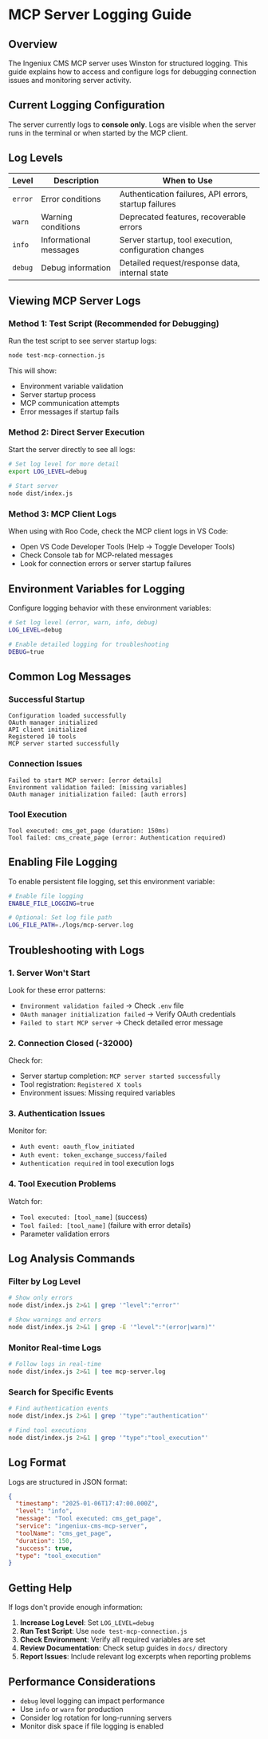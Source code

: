 # MCP Server Logging Guide

## Overview

The Ingeniux CMS MCP server uses Winston for structured logging. This guide explains how to access and configure logs for debugging connection issues and monitoring server activity.

## Current Logging Configuration

The server currently logs to **console only**. Logs are visible when the server runs in the terminal or when started by the MCP client.

## Log Levels

| Level | Description | When to Use |
|-------|-------------|-------------|
| `error` | Error conditions | Authentication failures, API errors, startup failures |
| `warn` | Warning conditions | Deprecated features, recoverable errors |
| `info` | Informational messages | Server startup, tool execution, configuration changes |
| `debug` | Debug information | Detailed request/response data, internal state |

## Viewing MCP Server Logs

### Method 1: Test Script (Recommended for Debugging)

Run the test script to see server startup logs:

```bash
node test-mcp-connection.js
```

This will show:
- Environment variable validation
- Server startup process
- MCP communication attempts
- Error messages if startup fails

### Method 2: Direct Server Execution

Start the server directly to see all logs:

```bash
# Set log level for more detail
export LOG_LEVEL=debug

# Start server
node dist/index.js
```

### Method 3: MCP Client Logs

When using with Roo Code, check the MCP client logs in VS Code:
- Open VS Code Developer Tools (Help → Toggle Developer Tools)
- Check Console tab for MCP-related messages
- Look for connection errors or server startup failures

## Environment Variables for Logging

Configure logging behavior with these environment variables:

```bash
# Set log level (error, warn, info, debug)
LOG_LEVEL=debug

# Enable detailed logging for troubleshooting
DEBUG=true
```

## Common Log Messages

### Successful Startup
```
Configuration loaded successfully
OAuth manager initialized
API client initialized
Registered 10 tools
MCP server started successfully
```

### Connection Issues
```
Failed to start MCP server: [error details]
Environment validation failed: [missing variables]
OAuth manager initialization failed: [auth errors]
```

### Tool Execution
```
Tool executed: cms_get_page (duration: 150ms)
Tool failed: cms_create_page (error: Authentication required)
```

## Enabling File Logging

To enable persistent file logging, set this environment variable:

```bash
# Enable file logging
ENABLE_FILE_LOGGING=true

# Optional: Set log file path
LOG_FILE_PATH=./logs/mcp-server.log
```

## Troubleshooting with Logs

### 1. Server Won't Start
Look for these error patterns:
- `Environment validation failed` → Check `.env` file
- `OAuth manager initialization failed` → Verify OAuth credentials
- `Failed to start MCP server` → Check detailed error message

### 2. Connection Closed (-32000)
Check for:
- Server startup completion: `MCP server started successfully`
- Tool registration: `Registered X tools`
- Environment issues: Missing required variables

### 3. Authentication Issues
Monitor for:
- `Auth event: oauth_flow_initiated`
- `Auth event: token_exchange_success/failed`
- `Authentication required` in tool execution logs

### 4. Tool Execution Problems
Watch for:
- `Tool executed: [tool_name]` (success)
- `Tool failed: [tool_name]` (failure with error details)
- Parameter validation errors

## Log Analysis Commands

### Filter by Log Level
```bash
# Show only errors
node dist/index.js 2>&1 | grep '"level":"error"'

# Show warnings and errors
node dist/index.js 2>&1 | grep -E '"level":"(error|warn)"'
```

### Monitor Real-time Logs
```bash
# Follow logs in real-time
node dist/index.js 2>&1 | tee mcp-server.log
```

### Search for Specific Events
```bash
# Find authentication events
node dist/index.js 2>&1 | grep '"type":"authentication"'

# Find tool executions
node dist/index.js 2>&1 | grep '"type":"tool_execution"'
```

## Log Format

Logs are structured in JSON format:

```json
{
  "timestamp": "2025-01-06T17:47:00.000Z",
  "level": "info",
  "message": "Tool executed: cms_get_page",
  "service": "ingeniux-cms-mcp-server",
  "toolName": "cms_get_page",
  "duration": 150,
  "success": true,
  "type": "tool_execution"
}
```

## Getting Help

If logs don't provide enough information:

1. **Increase Log Level**: Set `LOG_LEVEL=debug`
2. **Run Test Script**: Use `node test-mcp-connection.js`
3. **Check Environment**: Verify all required variables are set
4. **Review Documentation**: Check setup guides in `docs/` directory
5. **Report Issues**: Include relevant log excerpts when reporting problems

## Performance Considerations

- `debug` level logging can impact performance
- Use `info` or `warn` for production
- Consider log rotation for long-running servers
- Monitor disk space if file logging is enabled